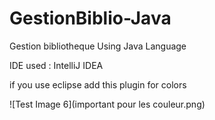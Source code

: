 # GestionBiblio-Java

Gestion bibliotheque Using Java Language

IDE used : IntelliJ IDEA

if you use eclipse add this plugin for colors

![Test Image 6](important pour les couleur.png)


